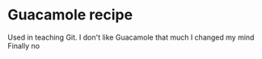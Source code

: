 # Guacamole recipe

Used in teaching Git.
I don't like Guacamole that much
I changed my mind
Finally no
